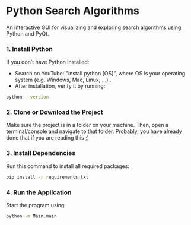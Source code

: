 # Python Search Algorithms

An interactive GUI for visualizing and exploring search algorithms using Python and PyQt.

### 1. Install Python  
If you don’t have Python installed:  
- Search on YouTube:`"install python [OS]", where OS is your operating system (e.g. Windows, Mac, Linux, ...) .  
- After installation, verify it by running:

```bash
python --version
```

### 2. Clone or Download the Project  
Make sure the project is in a folder on your machine. Then, open a terminal/console and navigate to that folder. Probably, you have already done that if you are reading this ;)

### 3. Install Dependencies  
Run this command to install all required packages:

```bash
pip install -r requirements.txt
```

### 4. Run the Application  
Start the program using:

```bash
python -m Main.main
```
